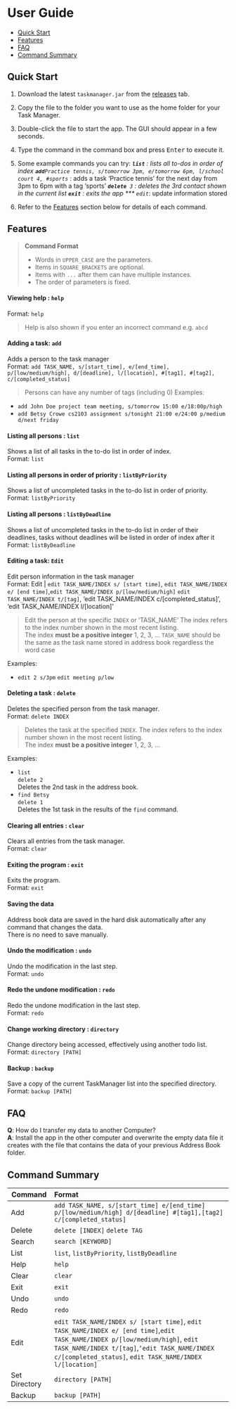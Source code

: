 # User Guide

* [Quick Start](#quick-start)
* [Features](#features)
* [FAQ](#faq)
* [Command Summary](#command-summary)

## Quick Start

1. Download the latest `taskmanager.jar` from the [releases](../../../releases) tab.
2. Copy the file to the folder you want to use as the home folder for your Task Manager.
3. Double-click the file to start the app. The GUI should appear in a few seconds. 
4. Type the command in the command box and press <kbd>Enter</kbd> to execute it. <br>

5. Some example commands you can try:
   ***`list`** : lists all to-dos in order of index
   ***`add`**`Practice tennis, s/tomorrow 3pm, e/tomorrow 6pm, l/school court 4, #sports`** : adds a task ‘Practice tennis’ for the next day from 3pm to 6pm with a tag ‘sports’
   ***`delete`**` 3` : deletes the 3rd contact shown in the current list
   ***`exit`** : exits the app
   *** `edit`**:  update information stored

6. Refer to the [Features](#features) section below for details of each command.<br>


## Features

> **Command Format**
> * Words in `UPPER_CASE` are the parameters.
> * Items in `SQUARE_BRACKETS` are optional.
> * Items with `...` after them can have multiple instances.
> * The order of parameters is fixed.

#### Viewing help : `help`
Format: `help`

> Help is also shown if you enter an incorrect command e.g. `abcd`
 
 #### Adding a task: `add`
Adds a person to the task manager<br>
Format: `add TASK_NAME, s/[start_time], e/[end_time], p/[low/medium/high], d/[deadline], l/[location], #[tag1], #[tag2], c/[completed_status]` 
> Persons can have any number of tags (including 0)
Examples: 
* `add John Doe project team meeting, s/tomorrow 15:00 e/18:00p/high `
* `add Betsy Crowe cs2103 assignment s/tonight 21:00 e/24:00 p/medium d/next friday`

#### Listing all persons : `list`
Shows a list of all tasks in the to-do list in order of index.<br>
Format: `list`

#### Listing all persons in order of priority : `listByPriority`
Shows a list of uncompleted tasks in the to-do list in order of priority.<br>
Format: `listByPriority`

#### Listing all persons : `listByDeadline`
Shows a list of uncompleted tasks in the to-do list in order of their deadlines, tasks without deadlines will be listed in order of index after it<br>
Format: `listByDeadline`

#### Editing a task: `Edit`
Edit person information in the task manager<br>
Format: Edit | `edit TASK_NAME/INDEX s/ [start time]`, `edit TASK_NAME/INDEX e/ [end time]`,`edit TASK_NAME/INDEX p/[low/medium/high]` `edit TASK_NAME/INDEX t/[tag]`, ‘edit TASK_NAME/INDEX c/[completed_status]’, ‘edit TASK_NAME/INDEX l/[location]’

> Edit the person at the specific `INDEX` or ‘TASK_NAME’
     The index refers to the index number shown in the most recent listing.<br>
     The index **must be a positive integer** 1, 2, 3, …
     `TASK_NAME` should be the same as the task name stored in address book regardless the word case

Examples: 
* `edit 2 s/3pm` 
`edit meeting p/low`

#### Deleting a task : `delete`
Deletes the specified person from the task manager.<br>
Format: `delete INDEX`

> Deletes the task at the specified `INDEX`. 
  The index refers to the index number shown in the most recent listing.<br>
  The index **must be a positive integer** 1, 2, 3, ...

Examples: 
* `list`<br>
  `delete 2`<br>
  Deletes the 2nd task in the address book.
* `find Betsy`<br> 
  `delete 1`<br>
  Deletes the 1st task in the results of the `find` command.


#### Clearing all entries : `clear`
Clears all entries from the task manager.<br>
Format: `clear`  

#### Exiting the program : `exit`
Exits the program.<br>
Format: `exit`  

#### Saving the data 
Address book data are saved in the hard disk automatically after any command that changes the data.<br>
There is no need to save manually.

#### Undo the modification : `undo`
Undo the modification in the last step.<br>
Format: `undo`  

#### Redo the undone modification : `redo`
Redo the undone modification in the last step.<br>
Format: `redo`  

#### Change working directory : `directory`
Change directory being accessed, effectively using another todo list.<br>
Format: `directory [PATH]`  

#### Backup : `backup`
Save a copy of the current TaskManager list into the specified directory.<br>
Format: `backup [PATH]`  

## FAQ

**Q**: How do I transfer my data to another Computer?<br>
**A**: Install the app in the other computer and overwrite the empty data file it creates with 
       the file that contains the data of your previous Address Book folder.
       
## Command Summary
Command | Format  
-------- | :-------- 
Add | `add TASK_NAME, s/[start_time] e/[end_time] p/[low/medium/high] d/[deadline] #[tag1],[tag2] c/[completed_status]`
Delete | `delete [INDEX]` `delete TAG`
Search | `search [KEYWORD]`
List | `list`, `listByPriority`, `listByDeadline` 
Help | `help`
Clear | `clear`
Exit | `exit`
Undo | `undo`
Redo | `redo`
Edit | `edit TASK_NAME/INDEX s/ [start time]`, `edit TASK_NAME/INDEX e/ [end time]`,`edit TASK_NAME/INDEX p/[low/medium/high]`, `edit TASK_NAME/INDEX t/[tag]`,`‘edit TASK_NAME/INDEX c/[completed_status]`,  `edit TASK_NAME/INDEX l/[location]`
Set Directory | `directory [PATH] `
Backup | `backup [PATH] `
